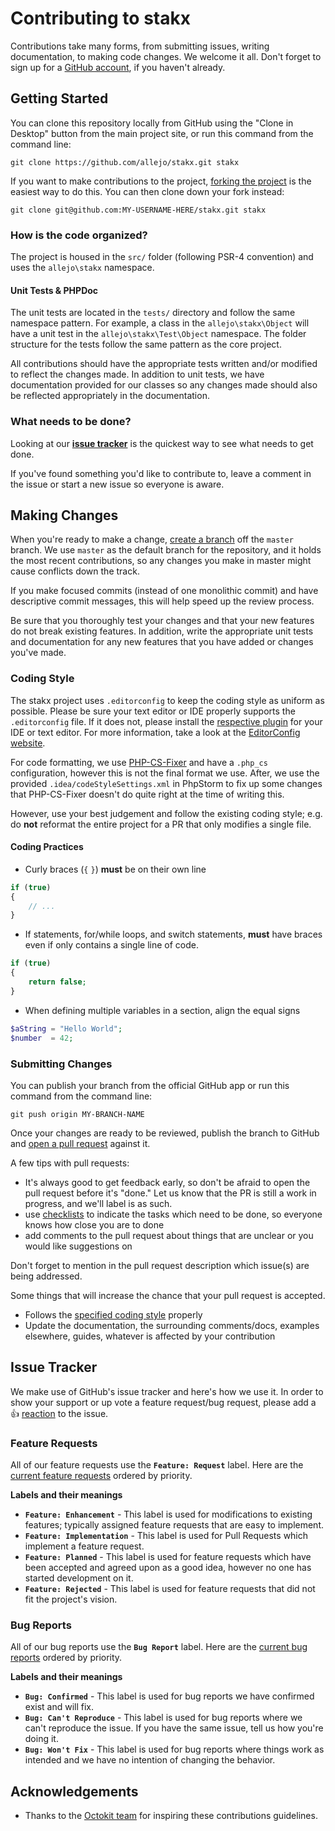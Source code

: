 # Contributing to stakx

Contributions take many forms, from submitting issues, writing documentation, to making code changes. We welcome it all. Don't forget to sign up for a [GitHub account](https://github.com/join), if you haven't already.

## Getting Started

You can clone this repository locally from GitHub using the "Clone in Desktop" button from the main project site, or run this command from the command line:

`git clone https://github.com/allejo/stakx.git stakx`

If you want to make contributions to the project, [forking the project](https://help.github.com/articles/fork-a-repo) is the easiest way to do this. You can then clone down your fork instead:

`git clone git@github.com:MY-USERNAME-HERE/stakx.git stakx`

### How is the code organized?

The project is housed in the `src/` folder (following PSR-4 convention) and uses the `allejo\stakx` namespace.

#### Unit Tests & PHPDoc

The unit tests are located in the `tests/` directory and follow the same namespace pattern. For example, a class in the `allejo\stakx\Object` will have a unit test in the `allejo\stakx\Test\Object` namespace. The folder structure for the tests follow the same pattern as the core project.

All contributions should have the appropriate tests written and/or modified to reflect the changes made. In addition to unit tests, we have documentation provided for our classes so any changes made should also be reflected appropriately in the documentation.

### What needs to be done?

Looking at our [**issue tracker**](https://github.com/allejo/stakx/issues?state=open) is the quickest way to see what needs to get done.

If you've found something you'd like to contribute to, leave a comment in the issue or start a new issue so everyone is aware.

## Making Changes

When you're ready to make a change, [create a branch](https://help.github.com/articles/fork-a-repo#create-branches) off the `master` branch. We use `master` as the default branch for the repository, and it holds the most recent contributions, so any changes you make in master might cause conflicts down the track.

If you make focused commits (instead of one monolithic commit) and have descriptive commit messages, this will help speed up the review process.

Be sure that you thoroughly test your changes and that your new features do not break existing features. In addition, write the appropriate unit tests and documentation for any new features that you have added or changes you've made.

### Coding Style

The stakx project uses `.editorconfig` to keep the coding style as uniform as possible. Please be sure your text editor or IDE properly supports the `.editorconfig` file. If it does not, please install the [respective plugin](http://editorconfig.org/#download) for your IDE or text editor. For more information, take a look at the [EditorConfig website](http://editorconfig.org/).

For code formatting, we use [PHP-CS-Fixer](https://github.com/FriendsOfPHP/PHP-CS-Fixer) and have a `.php_cs` configuration, however this is not the final format we use. After, we use the provided `.idea/codeStyleSettings.xml` in PhpStorm to fix up some changes that PHP-CS-Fixer doesn't do quite right at the time of writing this.

However, use your best judgement and follow the existing coding style; e.g. do **not** reformat the entire project for a PR that only modifies a single file.

#### Coding Practices

- Curly braces (`{` `}`) **must** be on their own line

```php
if (true)
{
    // ...
}
```

- If statements, for/while loops, and switch statements, **must** have braces even if only contains a single line of code.

```php
if (true)
{
    return false;
}
```

- When defining multiple variables in a section, align the equal signs

```php
$aString = "Hello World";
$number  = 42;
```

### Submitting Changes

You can publish your branch from the official GitHub app or run this command from the command line:

`git push origin MY-BRANCH-NAME`

Once your changes are ready to be reviewed, publish the branch to GitHub and [open a pull request](https://help.github.com/articles/using-pull-requests) against it.

A few tips with pull requests:

 - It's always good to get feedback early, so don't be afraid to open the pull request before it's "done." Let us know that the PR is still a work in progress, and we'll label is as such.
 - use [checklists](https://github.com/blog/1375-task-lists-in-gfm-issues-pulls-comments) to indicate the tasks which need to be done, so everyone knows how close you are to done
 - add comments to the pull request about things that are unclear or you would like suggestions on

Don't forget to mention in the pull request description which issue(s) are being addressed.

Some things that will increase the chance that your pull request is accepted.

- Follows the [specified coding style](.github/CONTRIBUTING.md#coding-style) properly
- Update the documentation, the surrounding comments/docs, examples elsewhere, guides, whatever is affected by your contribution

## Issue Tracker

We make use of GitHub's issue tracker and here's how we use it. In order to show your support or up vote a feature request/bug request, please add a :+1: [reaction](https://github.com/blog/2119-add-reactions-to-pull-requests-issues-and-comments) to the issue.

### Feature Requests

All of our feature requests use the **`Feature: Request`** label. Here are the [current feature requests](https://github.com/stakx-io/stakx/issues?q=is%3Aopen+is%3Aissue+label%3A%22Feature%3A+Request%22+sort%3Areactions-%2B1-desc) ordered by priority.

**Labels and their meanings**

- **`Feature: Enhancement`** - This label is used for modifications to existing features; typically assigned feature requests that are easy to implement.
- **`Feature: Implementation`** - This label is used for Pull Requests which implement a feature request.
- **`Feature: Planned`** - This label is used for feature requests which have been accepted and agreed upon as a good idea, however no one has started development on it.
- **`Feature: Rejected`** - This label is used for feature requests that did not fit the project's vision.

### Bug Reports

All of our bug reports use the **`Bug Report`** label. Here are the [current bug reports](https://github.com/stakx-io/stakx/issues?q=is%3Aopen+is%3Aissue+label%3A%22Bug+Report%22+sort%3Areactions-%2B1-desc) ordered by priority.

**Labels and their meanings**

- **`Bug: Confirmed`** - This label is used for bug reports we have confirmed exist and will fix.
- **`Bug: Can't Reproduce`** - This label is used for bug reports where we can't reproduce the issue. If you have the same issue, tell us how you're doing it.
- **`Bug: Won't Fix`** - This label is used for bug reports where things work as intended and we have no intention of changing the behavior.

## Acknowledgements

- Thanks to the [Octokit team](https://github.com/octokit/octokit.net/blob/master/CONTRIBUTING.md) for inspiring these contributions guidelines.
